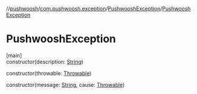 //[pushwoosh](../../../index.md)/[com.pushwoosh.exception](../index.md)/[PushwooshException](index.md)/[PushwooshException](-pushwoosh-exception.md)

# PushwooshException

[main]\
constructor(description: [String](https://developer.android.com/reference/kotlin/java/lang/String.html))

constructor(throwable: [Throwable](https://developer.android.com/reference/kotlin/java/lang/Throwable.html))

constructor(message: [String](https://developer.android.com/reference/kotlin/java/lang/String.html), cause: [Throwable](https://developer.android.com/reference/kotlin/java/lang/Throwable.html))
